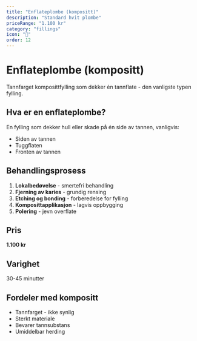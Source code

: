 ```yaml
---
title: "Enflateplombe (kompositt)"
description: "Standard hvit plombe"
priceRange: "1.100 kr"
category: "fillings"
icon: "🦷"
order: 12
---
```


# Enflateplombe (kompositt)

Tannfarget komposittfylling som dekker én tannflate - den vanligste typen fylling.

## Hva er en enflateplombe?
En fylling som dekker hull eller skade på én side av tannen, vanligvis:
- Siden av tannen
- Tuggflaten
- Fronten av tannen

## Behandlingsprosess
1. **Lokalbedøvelse** - smertefri behandling
2. **Fjerning av karies** - grundig rensing
3. **Etching og bonding** - forberedelse for fylling
4. **Komposittapplikasjon** - lagvis oppbygging
5. **Polering** - jevn overflate

## Pris
**1.100 kr**

## Varighet
30-45 minutter

## Fordeler med kompositt
- Tannfarget - ikke synlig
- Sterkt materiale
- Bevarer tannsubstans
- Umiddelbar herding